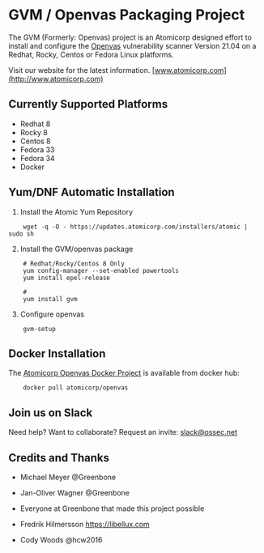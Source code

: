 # GVM / Openvas Packaging Project 

The GVM (Formerly: Openvas) project is an Atomicorp designed effort to install and configure the [Openvas](http://www.openvas.org) vulnerability scanner Version 21.04 on a Redhat, Rocky, Centos or Fedora Linux platforms.


Visit our website for the latest information.  [www.atomicorp.com](http://www.atomicorp.com)


## Currently Supported Platforms 

* Redhat 8
* Rocky 8
* Centos 8
* Fedora 33
* Fedora 34
* Docker



## Yum/DNF Automatic Installation ##


1) Install the Atomic Yum Repository

```
    wget -q -O - https://updates.atomicorp.com/installers/atomic | sudo sh
```

2) Install the GVM/openvas package

```
	# Redhat/Rocky/Centos 8 Only
	yum config-manager --set-enabled powertools
	yum install epel-release

	# 
	yum install gvm
```


3) Configure openvas
```
    gvm-setup
```


## Docker Installation ##

The [Atomicorp Openvas Docker Project](https://github.com/atomicorp/openvas-docker) is available from docker hub:

```
    docker pull atomicorp/openvas  
```


## Join us on Slack ##

Need help? Want to collaborate?  Request an invite: slack@ossec.net


## Credits and Thanks ##

* Michael Meyer @Greenbone

* Jan-Oliver Wagner @Greenbone

* Everyone at Greenbone that made this project possible

* Fredrik Hilmersson https://libellux.com

* Cody Woods @hcw2016

